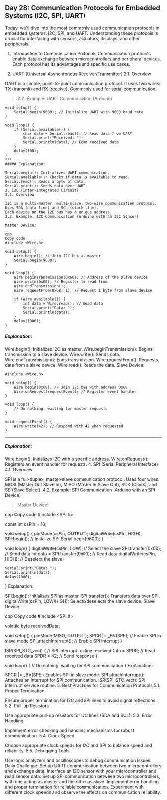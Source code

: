 ## Day 28: Communication Protocols for Embedded Systems (I2C, SPI, UART)
Today, we'll dive into the most commonly used communication protocols in embedded systems: I2C, SPI, and UART. Understanding these protocols is crucial for interfacing with sensors, actuators, displays, and other peripherals.

1. Introduction to Communication Protocols
Communication protocols enable data exchange between microcontrollers and peripheral devices. Each protocol has its advantages and specific use cases.

2. UART (Universal Asynchronous Receiver/Transmitter)
2.1. Overview

UART is a simple, point-to-point communication protocol.
It uses two wires: TX (transmit) and RX (receive).
Commonly used for serial communication.
>2.2. Example: UART Communication (Arduino)


    void setup() {
        Serial.begin(9600); // Initialize UART with 9600 baud rate
    }

    void loop() {
        if (Serial.available()) {
            char data = Serial.read(); // Read data from UART
            Serial.print("Received: ");
            Serial.println(data); // Echo received data
        }
        delay(100);
    }
    ***
    ##### Explanation:

    Serial.begin(): Initializes UART communication.
    Serial.available(): Checks if data is available to read.
    Serial.read(): Reads a byte of data.
    Serial.print(): Sends data over UART.
    3. I2C (Inter-Integrated Circuit)
    3.1. Overview

    I2C is a multi-master, multi-slave, two-wire communication protocol.
    Uses SDA (data line) and SCL (clock line).
    Each device on the I2C bus has a unique address.
    3.2. Example: I2C Communication (Arduino with an I2C Sensor)

    Master Device:

    cpp
    Copy code
    #include <Wire.h>

    void setup() {
        Wire.begin(); // Join I2C bus as master
        Serial.begin(9600);
    }

    void loop() {
        Wire.beginTransmission(0x68); // Address of the slave device
        Wire.write(0x00); // Register to read from
        Wire.endTransmission();
        Wire.requestFrom(0x68, 1); // Request 1 byte from slave device

        if (Wire.available()) {
            int data = Wire.read(); // Read data
            Serial.print("Data: ");
            Serial.println(data);
        }
        delay(1000);
    }
##### Explanation:

Wire.begin(): Initializes I2C as master.
Wire.beginTransmission(): Begins transmission to a slave device.
Wire.write(): Sends data.
Wire.endTransmission(): Ends transmission.
Wire.requestFrom(): Requests data from a slave device.
Wire.read(): Reads the data.
Slave Device:


    #include <Wire.h>

    void setup() {
        Wire.begin(0x68); // Join I2C bus with address 0x68
        Wire.onRequest(requestEvent); // Register event handler
    }

    void loop() {
        // Do nothing, waiting for master requests
    }

    void requestEvent() {
        Wire.write(42); // Respond with 42 when requested
    }
 *** 
##### Explanation:

Wire.begin(): Initializes I2C with a specific address.
Wire.onRequest(): Registers an event handler for requests.
4. SPI (Serial Peripheral Interface)
4.1. Overview

SPI is a full-duplex, master-slave communication protocol.
Uses four wires: MOSI (Master Out Slave In), MISO (Master In Slave Out), SCK (Clock), and SS (Slave Select).
4.2. Example: SPI Communication (Arduino with an SPI Device)

>Master Device:

cpp
Copy code
#include <SPI.h>

const int csPin = 10;

void setup() {
    pinMode(csPin, OUTPUT);
    digitalWrite(csPin, HIGH);
    SPI.begin(); // Initialize SPI
    Serial.begin(9600);
}

void loop() {
    digitalWrite(csPin, LOW); // Select the slave
    SPI.transfer(0x00); // Send data
    int data = SPI.transfer(0x00); // Read data
    digitalWrite(csPin, HIGH); // Deselect the slave

    Serial.print("Data: ");
    Serial.println(data);
    delay(1000);
}
Explanation:

SPI.begin(): Initializes SPI as master.
SPI.transfer(): Transfers data over SPI.
digitalWrite(csPin, LOW/HIGH): Selects/deselects the slave device.
Slave Device:

cpp
Copy code
#include <SPI.h>

volatile byte receivedData;

void setup() {
    pinMode(MISO, OUTPUT);
    SPCR |= _BV(SPE); // Enable SPI in slave mode
    SPI.attachInterrupt(); // Enable SPI interrupt
}

ISR(SPI_STC_vect) { // SPI interrupt routine
    receivedData = SPDR; // Read received data
    SPDR = 42; // Send response
}

void loop() {
    // Do nothing, waiting for SPI communication
}
Explanation:

SPCR |= _BV(SPE): Enables SPI in slave mode.
SPI.attachInterrupt(): Attaches an interrupt for SPI communication.
ISR(SPI_STC_vect): SPI interrupt service routine.
5. Best Practices for Communication Protocols
5.1. Proper Termination

Ensure proper termination for I2C and SPI lines to avoid signal reflections.
5.2. Pull-up Resistors

Use appropriate pull-up resistors for I2C lines (SDA and SCL).
5.3. Error Handling

Implement error checking and handling mechanisms for robust communication.
5.4. Clock Speed

Choose appropriate clock speeds for I2C and SPI to balance speed and reliability.
5.5. Debugging Tools

Use logic analyzers and oscilloscopes to debug communication issues.
Daily Challenge:
Set up UART communication between two microcontrollers and exchange data.
Interface an I2C sensor with your microcontroller and read sensor data.
Set up SPI communication between two microcontrollers, with one acting as master and the other as slave.
Implement error handling and proper termination for reliable communication.
Experiment with different clock speeds and observe the effects on communication reliability.
